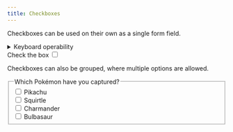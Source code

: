 ```yaml
---
title: Checkboxes
---
```

Checkboxes can be used on their own as a single form field.

<details>
<summary>Keyboard operability</summary>

- <kbd>Tab</kbd> to place focus on the first box
- Only <kbd>Space</kbd> can be used to check or uncheck a box
- <kbd>Tab</kbd> will be used to navigate between multiple checkboxes
- <kbd>Tab</kbd> to move focus from the last box
</details>

<form>
    <label for="checkTheBox">Check the box</label>
    <input id="checkTheBox" type="checkbox" />
</form>

Checkboxes can also be grouped, where multiple options are allowed.

<form>
    <fieldset>
        <legend>Which Pokémon have you captured?</legend>
        <div>
            <input id="pikachu" type="checkbox" name="pokemon" />
            <label for="pikachu">Pikachu</label>
        </div>
        <div>
            <input id="squirtle" type="checkbox" name="pokemon" />
            <label for="squirtle">Squirtle</label>
        </div>
        <div>
            <input id="charmander" type="checkbox" name="pokemon" />
            <label for="charmander">Charmander</label>
        </div>
        <div>
            <input id="bulbasaur" type="checkbox" name="pokemon" />
            <label for="bulbasaur">Bulbasaur</label>
        </div>
    </fieldset>
</form>
